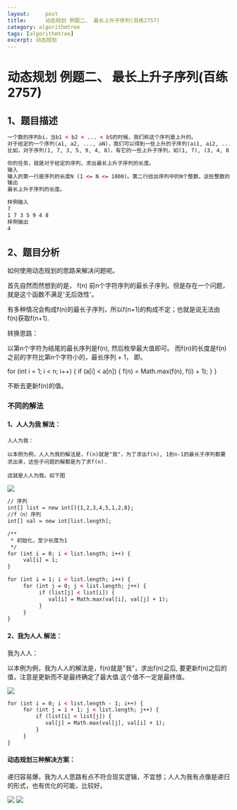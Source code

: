 ```yaml
---
layout:     post
title:      动态规划 例题二、 最长上升子序列(百练2757)
category: algorithmtree
tags: [algorithmtree]
excerpt: 动态规划
---
```



动态规划 例题二、 最长上升子序列(百练2757)
=======

1、题目描述
--------------

```html
一个数的序列bi，当b1 < b2 < ... < bS的时候，我们称这个序列是上升的。
对于给定的一个序列(a1, a2, ..., aN)，我们可以得到一些上升的子序列(ai1, ai2, ..., aiK)，这里1 <= i1 < i2 < ... < iK <= N。
比如，对于序列(1, 7, 3, 5, 9, 4, 8)，有它的一些上升子序列，如(1, 7), (3, 4, 8)等等。这些子序列中最长的长度是4，比如子序列(1, 3, 5, 8).

你的任务，就是对于给定的序列，求出最长上升子序列的长度。
输入
输入的第一行是序列的长度N (1 <= N <= 1000)。第二行给出序列中的N个整数，这些整数的取值范围都在0到10000。
输出
最长上升子序列的长度。

样例输入
7
1 7 3 5 9 4 8
样例输出
4
```

2、题目分析
------------

如何使用动态规划的思路来解决问题呢。

首先自然而然想到的是， f(n) 前n个字符序列的最长子序列。但是存在一个问题，就是这个函数不满足'无后效性'。

有多种情况会构成f(n)的最长子序列，所以f(n+1)的构成不定；也就是说无法由f(n)获取f(n+1).

转换思路：

以第n个字符为结尾的最长序列是f(n), 然后枚举最大值即可。
而f(n)的长度是f(n)之前的字符比第n个字符小的，最长序列 + 1， 即。

for (int i = 1; i < n; i++) {
    if (a[i] < a[n]) {
       f(n) = Math.max(f(n), f(i) + 1);
    }
}

不断去更新f(n)的值。

### 不同的解法

#### 1、人人为我 解法：

    人人为我：

    以本例为例，人人为我的解法是，f(n)就是"我"，为了求出f(n), 1到n-1的最长子序列都要求出来，这些子问题的解都是为了求f(n).

    这就是人人为我。如下图

![](https://hunzino1.github.io/assets/images/2019/algorithm/dynamic_programming/2%E3%80%81%E6%9C%80%E9%95%BF%E5%AD%90%E5%BA%8F%E5%88%97/1.png)

```html
// 序列
int[] list = new int[]{1,2,3,4,5,1,2,8};
//f（n）序列
int[] val = new int[list.length];

/**
 * 初始化，至少长度为1
 */
for (int i = 0; i < list.length; i++) {
     val[i] = 1;
}

for (int i = 1; i < list.length; i++) {
     for (int j = 0; j < list.length; j++) {
          if (list[j] < list[i]) {
             val[i] = Math.max(val[i], val[j] + 1);
          }
     }
}
```

#### 2、我为人人 解法：

我为人人：

以本例为例，我为人人的解法是，f(n)就是"我"，求出f(n)之后, 要更新f(n)之后的值，注意是更新而不是最终确定了最大值.这个值不一定是最终值。

![](https://hunzino1.github.io/assets/images/2019/algorithm/dynamic_programming/2%E3%80%81%E6%9C%80%E9%95%BF%E5%AD%90%E5%BA%8F%E5%88%97/3.png)

```html
for (int i = 0; i < list.length - 1; i++) {
     for (int j = i + 1; j < list.length; j++) {
         if (list[i] < list[j]) {
            val[j] = Math.max(val[j], val[i] + 1);
         }
     }
}
```

#### 动态规划三种解决方案：

递归容易爆，我为人人思路有点不符合现实逻辑，不宜想；人人为我有点像是递归的形式，也有优化的可能，比较好。

![](https://hunzino1.github.io/assets/images/2019/algorithm/dynamic_programming/2%E3%80%81%E6%9C%80%E9%95%BF%E5%AD%90%E5%BA%8F%E5%88%97/2.png)
![](https://hunzino1.github.io/assets/images/2019/algorithm/dynamic_programming/2%E3%80%81%E6%9C%80%E9%95%BF%E5%AD%90%E5%BA%8F%E5%88%97/1.png)

